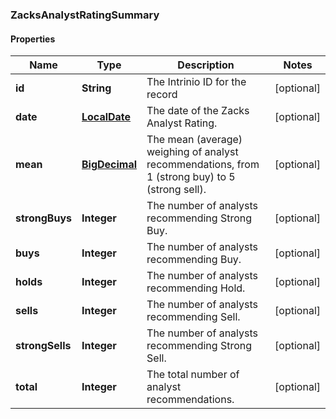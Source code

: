 
### ZacksAnalystRatingSummary

#### Properties
Name | Type | Description | Notes
------------ | ------------- | ------------- | -------------
**id** | **String** | The Intrinio ID for the record |  [optional]
**date** | [**LocalDate**](LocalDate.md) | The date of the Zacks Analyst Rating. |  [optional]
**mean** | [**BigDecimal**](BigDecimal.md) | The mean (average) weighing of analyst recommendations, from 1 (strong buy) to 5 (strong sell). |  [optional]
**strongBuys** | **Integer** | The number of analysts recommending Strong Buy. |  [optional]
**buys** | **Integer** | The number of analysts recommending Buy. |  [optional]
**holds** | **Integer** | The number of analysts recommending Hold. |  [optional]
**sells** | **Integer** | The number of analysts recommending Sell. |  [optional]
**strongSells** | **Integer** | The number of analysts recommending Strong Sell. |  [optional]
**total** | **Integer** | The total number of analyst recommendations. |  [optional]



